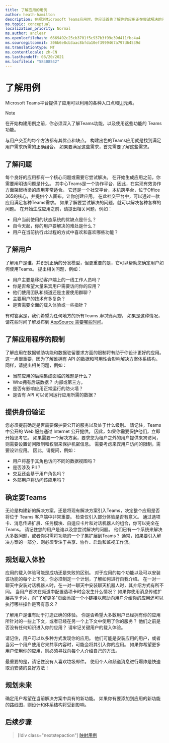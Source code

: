 ```yaml
---
title: 了解应用的用例
author: heath-hamilton
description: 在规划Microsoft Teams应用时，你应该首先了解你的应用正在尝试解决的问题。
ms.topic: conceptual
localization_priority: Normal
ms.author: anclear
ms.openlocfilehash: 6669492c25cb3701f5c937b3f99e39d411fbc4a4
ms.sourcegitcommit: 306b6e8cb3aac8bfda10ef3999467a797d64539d
ms.translationtype: MT
ms.contentlocale: zh-CN
ms.lasthandoff: 08/20/2021
ms.locfileid: "58408542"
---
```

# <a name="understand-your-use-cases"></a>了解用例

Microsoft Teams平台提供了应用可以利用的各种入口点和[UI](../../concepts/extensibility-points.md)元素。
> [!NOTE]
> 在开始构建用例之前，你必须深入了解Teams功能，以及使用这些功能的 Teams功能。

与用户交互的每个方法都有其优点和缺点。 构建出色的Teams应用就是找到满足用户需求所需的正确组合。 如果要满足这些需求，首先需要了解这些需求。

## <a name="understand-the-problem"></a>了解问题

每个良好的应用都有一个核心问题或需要它尝试解决。 在开始生成应用之前，你需要阐明该问题是什么。 其中心Teams是一个协作平台，因此，在实现有效协作方面架起桥梁的应用非常适合。 它还是一个社交平台，本机跨平台，位于Office 365的核心，并提供个人画布，让你创建应用。 在此社交平台中，可以通过一款应用满足各种Teams需求。 如果了解要尝试解决的问题，就可以解决各种各样的问题。 在开始生成应用之前，请提出相关问题，例如：

* 用户当前使用的状态系统的优缺点是什么？
* 自今天起，你的用户要解决的难处是什么？
* 用户在当前执行此过程的方式中喜欢和喜欢哪些功能？

## <a name="understand-your-user"></a>了解用户

了解用户是谁，并识别正确的分发模型，但更重要的是，它可以帮助您确定用户如何使用Teams。 提出相关问题，例如：

* 用户主要是移动客户端上的一线工作人员吗？
* 你是否希望大量来宾用户需要访问你的应用？
* 他们使用团队和频道还是主要使用群聊？
* 主要用户的技术有多复杂？
* 是否需要全面的载入体验或一些指针？

有时答案是，我们希望为任何地方的所有Teams *解决此问题。* 如果是这种情况，请花些时间了解发布到 [AppSource 需要哪些时间](~/concepts/deploy-and-publish/appsource/prepare/submission-checklist.md)。

## <a name="understand-the-limitations-of-the-app"></a>了解应用程序的限制

了解应用在数据辅助功能和数据驻留要求方面的限制将有助于你设计更好的应用。 这一点很重要，因为了解谁拥有 API 的数据和可用性会影响解决方案体系结构。 同样，请提出相关问题，例如：

* 当前应用的后端集成面临的难题是什么？
* Who拥有后端数据？ 内部或第三方。
* 是否有影响应用正常运行的防火墙？
* 是否有 API 可以访问运行应用所需的数据？ 

## <a name="provide-authentication"></a>提供身份验证

您必须提前确定是否需要保护要公开的服务以及处于什么级别。 请记住，Teams中公开的 Web 服务通过 Internet 公开提供。 因此，如果你需要保护他们，立即开始思考它。 如果需要一个解决方案，要求您为租户之外的用户提供来宾访问，则需要设置访问限制和权限来保护机密信息。 需要考虑来宾用户访问的限制，需要设计应用。 因此，请提问，例如： 

* 用户将基于其角色访问不同的数据视图吗？
* 是否涉及 PII？
* 交互还会基于用户角色吗？
* 外部用户将访问该应用吗？

## <a name="decide-what-goes-in-teams"></a>确定要Teams

无论是构建新的解决方案，还是将现有解决方案引入Teams，决定整个应用是否将位于 Teams 客户端中非常重要。 检查仅引入部分体验是否有意义。 通过选项卡、消息传递扩展、任务模块、自适应卡片和对话机器人的组合，你可以完全在 Teams。
请记住您的用户是谁以及您尝试解决的问题。 他们已有一个系统来解决大多数问题，或者你只需将功能的一个子集扩展到Teams？ 通常，如果要引入解决方案的一部分，则必须专注于共享、协作、启动和监视工作流。

## <a name="plan-the-onboarding-experience"></a>规划载入体验

应用的载入体验可能是成功还是失败的区别。 对于应用的每个功能以及可以安装该功能的每个上下文，你必须制定一个计划，了解如何进行自我介绍。 在一对一聊天中安装对话机器人时，在一对一聊天中安装聊天机器人时，其介绍方式有所不同。 当用户首次在频道中配置选项卡时会发生什么情况？ 如果你使用消息传递扩展共享卡片，向"了解更多"页面添加一个小链接以帮助向用户介绍你的应用还可以执行哪些操作是否有意义？

了解用户是谁有助于打造正确的体验。 你是否希望大多数用户已经拥有你的应用所针对的一些上下文，或者已经在另一个上下文中使用了你的服务？ 他们之前是否没有任何知识进入你的应用？ 请牢记关键用户的载入体验。

请记住，用户可以以多种方式发现你的应用。 他们可能是安装应用的用户，或者当另一个用户使用它来共享内容时，可能会将其引入你的应用。 如果你希望更多用户使用你的应用，则必须寻找向每个人介绍自己的方法。

最重要的是，请记住没有人喜欢垃圾邮件。 使用个人和频道消息进行爆炸是快速取消安装的良好方法！

## <a name="plan-for-the-future"></a>规划未来

确定用户希望在当前解决方案中具有的新功能。 如果你有要添加到应用的新功能的路线图，则设计和体系结构将受到影响。

## <a name="next-step"></a>后续步骤

> [!div class="nextstepaction"]
> [映射用例](../../concepts/design/map-use-cases.md)
